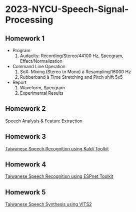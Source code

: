 # 2023-NYCU-Speech-Signal-Processing

## Homework 1

* Program
    1. Audacity: Recording/Stereo/44100 Hz, Specgram, Effect/Normalization
* Command Line Operation
    1. SoX: Mixing (Stereo to Mono) à Resampling/16000 Hz
    2. Rubberband à Time Stretching and Pitch shift 5x5
* Report
    1. Waveform, Specgram
    2. Experimental Results

## Homework 2

Speech Analysis & Feature Extraction

## Homework 3

[Taiwanese Speech Recognition using Kaldi Toolkit](https://www.kaggle.com/competitions/taiwanese-asr-kaldi)

## Homework 4

[Taiwanese Speech Recognition using ESPnet Toolkit](https://www.kaggle.com/competitions/speech-signal-processingnycu-2023-nycu-espnet)

## Homework 5

[Taiwanese Speech Synthesis using VITS2](https://www.kaggle.com/competitions/taiwanese-speech-synthesis-using-vits2)
